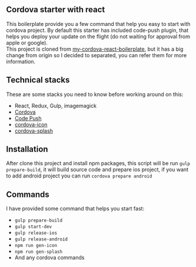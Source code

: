 ## Cordova starter with react
This boilerplate provide you a few command that help you easy to start with cordova project. By default this starter has included code-push plugin, that helps you deploy your update on the flight (do not waiting for approval from apple or google).  
This project is cloned from [my-cordova-react-boilerplate](https://github.com/uhlryk/my-cordova-react-boilerplate), but it has a big change from origin so I decided to separated, you can refer them for more information.


## Technical stacks
These are some stacks you need to know before working around on this:  
- React, Redux, Gulp, imagemagick  
- [Cordova](https://cordova.apache.org/docs/en/latest/platform_plugin_versioning_ref/)  
- [Code Push](https://microsoft.github.io/code-push/)  
- [cordova-icon](https://www.npmjs.com/package/cordova-icon)  
- [cordova-splash](https://www.npmjs.com/package/cordova-splash)  


## Installation
After clone this project and install npm packages, this script will be run `gulp prepare-build`, it will build source code and prepare ios project, if you want to add android project you can run `cordova prepare android`


## Commands
I have provided some command that helps you start fast:
- `gulp prepare-build`  
- `gulp start-dev`  
- `gulp release-ios`  
- `gulp release-android`  
- `npm run gen-icon`  
- `npm run gen-splash`  
- And any cordova commands  
